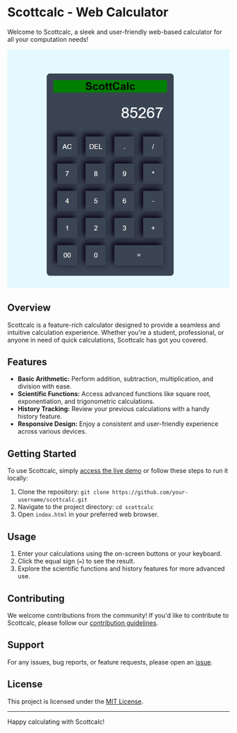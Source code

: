 # Scottcalc - Web Calculator

Welcome to Scottcalc, a sleek and user-friendly web-based calculator for all your computation needs!

![Scottcalc Screenshot](scottcalc.png)

## Overview

Scottcalc is a feature-rich calculator designed to provide a seamless and intuitive calculation experience. Whether you're a student, professional, or anyone in need of quick calculations, Scottcalc has got you covered.

## Features

- **Basic Arithmetic:** Perform addition, subtraction, multiplication, and division with ease.
- **Scientific Functions:** Access advanced functions like square root, exponentiation, and trigonometric calculations.
- **History Tracking:** Review your previous calculations with a handy history feature.
- **Responsive Design:** Enjoy a consistent and user-friendly experience across various devices.

## Getting Started

To use Scottcalc, simply [access the live demo](https://Scott-TechStar.github.io/scottcalc/) or follow these steps to run it locally:

1. Clone the repository: `git clone https://github.com/your-username/scottcalc.git`
2. Navigate to the project directory: `cd scottcalc`
3. Open `index.html` in your preferred web browser.

## Usage

1. Enter your calculations using the on-screen buttons or your keyboard.
2. Click the equal sign (`=`) to see the result.
3. Explore the scientific functions and history features for more advanced use.

## Contributing

We welcome contributions from the community! If you'd like to contribute to Scottcalc, please follow our [contribution guidelines](CONTRIBUTING.md).

## Support

For any issues, bug reports, or feature requests, please open an [issue](https://github.com/Scott-TechStar/scottcalc/issues).

## License

This project is licensed under the [MIT License](LICENSE).

---

Happy calculating with Scottcalc!
